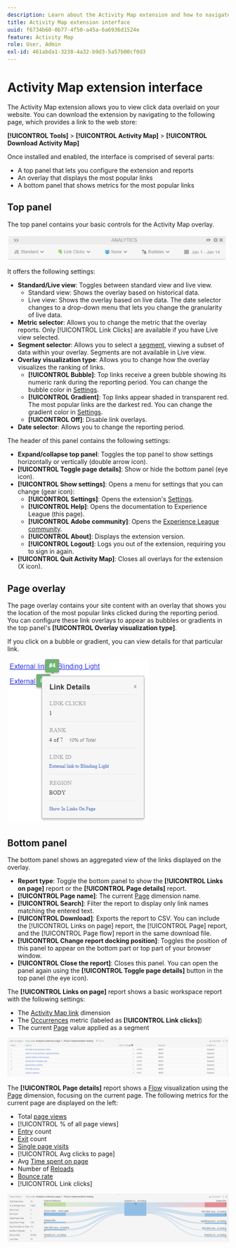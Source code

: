```yaml
---
description: Learn about the Activity Map extension and how to navigate its interface.
title: Activity Map extension interface
uuid: f6734b60-0b77-4f50-a45a-6a6936d1524e
feature: Activity Map
role: User, Admin
exl-id: 461abda1-3238-4a32-b9d3-5a57b00cf0d3
---
```

# Activity Map extension interface

The Activity Map extension allows you to view click data overlaid on your website. You can download the extension by navigating to the following page, which provides a link to the web store:

**[!UICONTROL Tools]** > **[!UICONTROL Activity Map]** > **[!UICONTROL Download Activity Map]**

Once installed and enabled, the interface is comprised of several parts:

* A top panel that lets you configure the extension and reports
* An overlay that displays the most popular links
* A bottom panel that shows metrics for the most popular links

## Top panel

The top panel contains your basic controls for the Activity Map overlay.

![Overlay](../assets/overlay.png)

It offers the following settings:

* **Standard/Live view**: Toggles between standard view and live view.
  * Standard view: Shows the overlay based on historical data.
  * Live view: Shows the overlay based on live data. The date selector changes to a drop-down menu that lets you change the granularity of live data.
* **Metric selector**: Allows you to change the metric that the overlay reports. Only [!UICONTROL Link Clicks] are available if you have Live view selected.
* **Segment selector**: Allows you to select a [segment](/help/components/segmentation/seg-overview.md), viewing a subset of data within your overlay. Segments are not available in Live view.
* **Overlay visualization type**: Allows you to change how the overlay visualizes the ranking of links.
  * **[!UICONTROL Bubble]**: Top links receive a green bubble showing its numeric rank during the reporting period. You can change the bubble color in [Settings](settings.md).
  * **[!UICONTROL Gradient]**: Top links appear shaded in transparent red. The most popular links are the darkest red. You can change the gradient color in [Settings](settings.md).
  * **[!UICONTROL Off]**: Disable link overlays.
* **Date selector**: Allows you to change the reporting period.

The header of this panel contains the following settings:

* **Expand/collapse top panel**: Toggles the top panel to show settings horizontally or vertically (double arrow icon).
* **[!UICONTROL Toggle page details]**: Show or hide the bottom panel (eye icon).
* **[!UICONTROL Show settings]**: Opens a menu for settings that you can change (gear icon):
  * **[!UICONTROL Settings]**: Opens the extension's [Settings](settings.md).
  * **[!UICONTROL Help]**: Opens the documentation to Experience League (this page).
  * **[!UICONTROL Adobe community]**: Opens the [Experience League community](https://experienceleaguecommunities.adobe.com/).
  * **[!UICONTROL About]**: Displays the extension version.
  * **[!UICONTROL Logout]**: Logs you out of the extension, requiring you to sign in again.
* **[!UICONTROL Quit Activity Map]**: Closes all overlays for the extension (X icon).

## Page overlay

The page overlay contains your site content with an overlay that shows you the location of the most popular links clicked during the reporting period. You can configure these link overlays to appear as bubbles or gradients in the top panel's **[!UICONTROL Overlay visualization type]**.

If you click on a bubble or gradient, you can view details for that particular link.

![Link bubble](../assets/link-bubble.png)

## Bottom panel

The bottom panel shows an aggregated view of the links displayed on the overlay.

* **Report type**: Toggle the bottom panel to show the **[!UICONTROL Links on page]** report or the **[!UICONTROL Page details]** report.
* **[!UICONTROL Page name]**: The current [Page](/help/components/dimensions/page.md) dimension name.
* **[!UICONTROL Search]**: Filter the report to display only link names matching the entered text.
* **[!UICONTROL Download]**: Exports the report to CSV. You can include the [!UICONTROL Links on page] report, the [!UICONTROL Page] report, and the [!UICONTROL Page flow] report in the same download file.
* **[!UICONTROL Change report docking position]**: Toggles the position of this panel to appear on the bottom part or top part of your browser window.
* **[!UICONTROL Close the report]**: Closes this panel. You can open the panel again using the **[!UICONTROL Toggle page details]** button in the top panel (the eye icon).

The **[!UICONTROL Links on page]** report shows a basic workspace report with the following settings:

* The [Activity Map link](/help/components/dimensions/activity-map-link.md) dimension
* The [Occurrences](/help/components/metrics/occurrences.md) metric (labeled as **[!UICONTROL Link clicks]**)
* The current [Page](/help/components/dimensions/page.md) value applied as a segment

![Links on page panel](../assets/links-on-page.png)

The **[!UICONTROL Page details]** report shows a [Flow](/help/analyze/analysis-workspace/visualizations/c-flow/flow.md) visualization using the [Page](/help/components/dimensions/page.md) dimension, focusing on the current page. The following metrics for the current page are displayed on the left:

* Total [page views](/help/components/metrics/page-views.md)
* [!UICONTROL % of all page views]
* [Entry](/help/components/metrics/entries.md) count
* [Exit](/help/components/metrics/exits.md) count
* [Single page visits](/help/components/metrics/single-page-visits.md)
* [!UICONTROL Avg clicks to page]
* Avg [Time spent on page](/help/components/metrics/time-spent.md)
* Number of [Reloads](/help/components/metrics/reloads.md)
* [Bounce rate](/help/components/metrics/bounce-rate.md)
* [!UICONTROL Link clicks]

![Page details](../assets/page-details.png)
